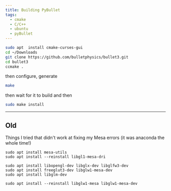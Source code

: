 ```yaml
---
title: Building PyBullet
tags: 
  - cmake
  - C/C++
  - ubuntu
  - pyBullet
---
```



```bash
sudo apt  install cmake-curses-gui 
cd ~/Downloads
git clone https://github.com/bulletphysics/bullet3.git
cd bullet3
ccmake .
```

then configure, generate

```bash
make
```

then wait for it to build and then

```bash
sudo make install
```

-------------

## Old

Things I tried that didn't work at fixing my Mesa errors (it was anaconda the whole time!)

```
sudo apt install mesa-utils
sudo apt install --reinstall libgl1-mesa-dri

sudo apt install libopengl-dev libglx-dev libglfw3-dev
sudo apt install freeglut3-dev libglw1-mesa-dev
sudo apt install libglm-dev

sudo apt install --reinstall libglw1-mesa libglw1-mesa-dev 
```
